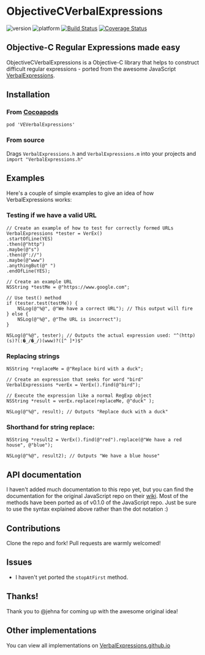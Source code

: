 ObjectiveCVerbalExpressions
=====================
![version](http://cocoapod-badges.herokuapp.com/v/VEVerbalExpressions/badge.svg)
![platform](http://cocoapod-badges.herokuapp.com/p/VEVerbalExpressions/badge.svg)
[![Build Status](https://travis-ci.org/kishikawakatsumi/ObjectiveCVerbalExpressions.png?branch=master)](https://travis-ci.org/kishikawakatsumi/ObjectiveCVerbalExpressions)
[![Coverage Status](https://coveralls.io/repos/kishikawakatsumi/ObjectiveCVerbalExpressions/badge.png?branch=master)](https://coveralls.io/r/kishikawakatsumi/ObjectiveCVerbalExpressions?branch=master)

## Objective-C Regular Expressions made easy
ObjectiveCVerbalExpressions is a Objective-C library that helps to construct difficult regular expressions - ported from the awesome JavaScript [VerbalExpressions](https://github.com/jehna/VerbalExpressions).

## Installation
### From [Cocoapods](http://cocoapods.org/)
`pod 'VEVerbalExpressions'`

### From source
Drags `VerbalExpressions.h` and `VerbalExpressions.m` into your projects and `import "VerbalExpressions.h"`

## Examples

Here's a couple of simple examples to give an idea of how VerbalExpressions works:

### Testing if we have a valid URL

```objc
// Create an example of how to test for correctly formed URLs
VerbalExpressions *tester = VerEx()
.startOfLine(YES)
.then(@"http")
.maybe(@"s")
.then(@"://")
.maybe(@"www")
.anythingBut(@" ")
.endOfLine(YES);

// Create an example URL
NSString *testMe = @"https://www.google.com";

// Use test() method
if (tester.test(testMe)) {
    NSLog(@"%@", @"We have a correct URL"); // This output will fire
} else {
    NSLog(@"%@", @"The URL is incorrect");
}

NSLog(@"%@", tester); // Outputs the actual expression used: "^(http)(s)?(:�_/�_/)(www)?([^ ]*)$"
```

### Replacing strings

```objc
NSString *replaceMe = @"Replace bird with a duck";

// Create an expression that seeks for word "bird"
VerbalExpressions *verEx = VerEx().find(@"bird");

// Execute the expression like a normal RegExp object
NSString *result = verEx.replace(replaceMe, @"duck" );

NSLog(@"%@", result); // Outputs "Replace duck with a duck"
```

### Shorthand for string replace:

```objc
NSString *result2 = VerEx().find(@"red").replace(@"We have a red house", @"blue");

NSLog(@"%@", result2); // Outputs "We have a blue house"
```

## API documentation

I haven't added much documentation to this repo yet, but you can find the documentation for the original JavaScript repo on their [wiki](https://github.com/jehna/VerbalExpressions/wiki).  Most of the methods have been ported as of v0.1.0 of the JavaScript repo.  Just be sure to use the syntax explained above rather than the dot notation :)

## Contributions
Clone the repo and fork!
Pull requests are warmly welcomed!

## Issues
 - I haven't yet ported the `stopAtFirst` method.

## Thanks!
Thank you to @jehna for coming up with the awesome original idea!

## Other implementations  
You can view all implementations on [VerbalExpressions.github.io](http://VerbalExpressions.github.io)
